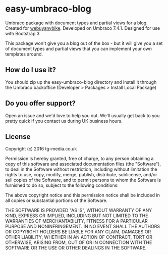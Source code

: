 # easy-umbraco-blog
Umbraco package with document types and partial views for a blog. Created for [webuyanybike](https://www.webuyanybike.co.uk/). Developed on Umbraco 7.4.1. Designed for use with Bootstrap 3

This package won't give you a blog out of the box - but it will give you a set of document types and partial views that you can implement your own templates around.

## How do I use it?
You should zip up the easy-umbraco-blog directory and install it through the Umbraco backoffice (Developer > Packages > Install Local Package)

## Do you offer support?
Open an issue and we'd love to help you out. We'll usually get back to you pretty quick if you contact us during UK business hours.

## License
Copyright (c) 2016 tg-media.co.uk

Permission is hereby granted, free of charge, to any person obtaining a copy of this software and associated documentation files (the "Software"), to deal in the Software without restriction, including without limitation the rights to use, copy, modify, merge, publish, distribute, sublicense, and/or sell copies of the Software, and to permit persons to whom the Software is furnished to do so, subject to the following conditions:

The above copyright notice and this permission notice shall be included in all copies or substantial portions of the Software.

THE SOFTWARE IS PROVIDED "AS IS", WITHOUT WARRANTY OF ANY KIND, EXPRESS OR IMPLIED, INCLUDING BUT NOT LIMITED TO THE WARRANTIES OF MERCHANTABILITY, FITNESS FOR A PARTICULAR PURPOSE AND NONINFRINGEMENT. IN NO EVENT SHALL THE AUTHORS OR COPYRIGHT HOLDERS BE LIABLE FOR ANY CLAIM, DAMAGES OR OTHER LIABILITY, WHETHER IN AN ACTION OF CONTRACT, TORT OR OTHERWISE, ARISING FROM, OUT OF OR IN CONNECTION WITH THE SOFTWARE OR THE USE OR OTHER DEALINGS IN THE SOFTWARE.
